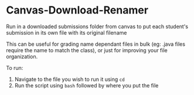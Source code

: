 # Canvas-Download-Renamer
Run in a downloaded submissions folder from canvas to put each student's submission in its own file with its original filename

This can be useful for grading name dependant files in bulk (eg: .java files require the name to match the class), or just for improving your file organization.

To run:
1) Navigate to the file you wish to run it using ```cd```
2) Run the script using ```bash``` followed by where you put the file

